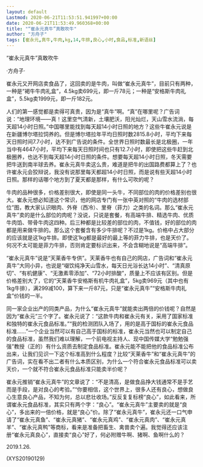 ```yaml
---
layout: default
Lastmod: 2020-06-21T11:53:51.941997+00:00
date: 2020-06-21T11:53:49.960368+00:00
title: "“崔永元真牛”真敢吹牛"
author: "方舟子"
tags: [崔永元,真牛,牛肉,kg,14,牛排,良心,小时,食品,标准,新语丝]
---
```


“崔永元真牛”真敢吹牛

·方舟子·

崔永元又开网店卖食品了，这回卖的是牛肉，叫做“崔永元真牛”，目前只有两种，一种是“褐牛牛肉礼盒”，4.5kg卖699元，即一斤78元；一种是“安格斯牛肉礼盒”，5.5kg卖1999元，即一斤182元。

人们的第一感觉都是卖得可真贵，因为是“真牛”啊。“真”在哪里呢？广告词说：“地理环境——真！这里空气清新，土壤肥沃，阳光灿烂，天山雪水流淌，每天超14小时日照。”中国哪里能找到每天超14小时日照的地方？这些牛崔永元说是在新疆博尔塔拉饲养的。但是博尔塔拉年平均日照时数2815.8小时，平均下来每天日照时间7.7小时，达不到广告说的条件。全世界日照时数最长是北极圈，一年当中有4647小时，平均下来每天日照时间也只有12.7小时，即使把这些牛赶到北极圈养，也达不到每天超14小时日照的条件。想要每天超14小时日照，冬天需要把牛送到南半球去养。崔永元真牛卖这么贵，难道是把牛的出国路费都算上了？也许崔永元会狡辩说，我没有说那里每天都超14小时日照，而是说有些天超14小时日照。那样的话哪个地方到了夏天都是那样，有什么可吹的呢？

牛肉的品种很多，价格差别很大，即使是同一头牛，不同部位的肉的价格差别也很大。崔永元想必知道这个常识，他的网店专门有一张中英对照的“牛肉的选材部位”图，教大家认识眼肉、外脊（西冷）、里脊（菲力）之类的名词。那么“崔永元真牛”卖的是什么部位的肉呢？没说，只说是套餐，有高端牛排、精选牛肉、优质牛肉馅、带骨牛肉这四种。后三种都是比较差的部位的肉，不值钱，好的部位的肉都是用来做牛排的。那么这个套餐含有多少牛排呢？不过是1kg。价格中占大部分的应该就是这1kg牛排。即使这1kg都是最好的最上等的菲力牛排，也是天价了。何况不太可能是菲力牛排，否则肯定要标识出来，不会含糊地说是“高端牛排”。

“崔永元真牛”说是“天莱香牛专供”。天莱香牛也有自己的网店，广告词和“崔永元真牛”大同小异，也说是“啜饮纯净天山雪水，每天日光浴长达14小时”、“清真原切”、“有机健康”、“无激素零添加”、“72小时排酸”，质量上不应该有区别。但是价格差别大了，它的“天莱香牛安格斯有机牛肉礼盒”，5kg卖969元（其中也有1kg牛排），满299减100，算下来一斤87元，只是“崔永元真牛”“安格斯牛肉礼盒”价钱的一半。

同一家企业出产的同类产品，为什么“崔永元真牛”就能卖出两倍的价钱呢？自然是因为“崔永元”三个字了。崔永元说了：“这款牛肉和崔永元有关，采用了国家标准和独特的崔永元食品标准。”“我的检测团队入场了，用的是高于国标的崔永元食品标准……”一个企业当然可以有自己高于国标的标准，崔永元当然也可以制定自己的食品标准，虽然我们难以理解，一个前电视主持人、现中国传媒大学“勉勉强强”教授（正的）有什么资质去制定食品标准。崔永元能不能把他的食品标准公布出来，让我们见识一下这个标准高到什么程度？比较“天莱香牛”和“崔永元真牛”的广告词，实在看不出二者有什么本质区别，为什么一个符合崔永元食品标准可以卖天价，一个就不符合崔永元食品标准只能卖半价呢？

崔永元推销“崔永元真牛”的文章说了：“不是清高，是做食品挣大钱通常不是手艺而是手段，是对良心的考验。”“你要相信，这个世界上，很多人还有良心，想做良心生意良心产品，不知为何，总以悲壮收场。”反反复复标榜“良心”，如此看来，所谓崔永元食品标准，其实只有两个字：“良心”。“崔永元真牛”主要卖的就是“良心”，多出来的一倍价格，就是“良心”价。除了“崔永元真牛”，崔永元还一口气申请了“崔永元真鱼”、“崔永元真猪”、“崔永元真鸡”、“崔永元真肉”、“崔永元真羊”、“崔永元真鸭”等商标，看来是准备把畜生、禽兽卖个遍。我觉得还应该注册“崔永元真良心”，直接卖“良心”好了，何必附赠牛啊、猪啊、鱼啊什么的？

2019.1.26.

(XYS20190129)

